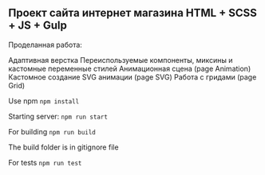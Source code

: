 ## Проект сайта интернет магазина HTML + SCSS + JS + Gulp

Проделанная работа:

Адаптивная верстка
Переиспользуемые компоненты, миксины и кастомные переменные стилей
Анимационная сцена (page Animation)
Кастомное создание SVG анимации (page SVG)
Работа с гридами (page Grid)


Use npm
`npm install`

Starting server:
`npm run start`

For building
`npm run build`

The build folder is in gitignore file

For tests 
`npm run test`
